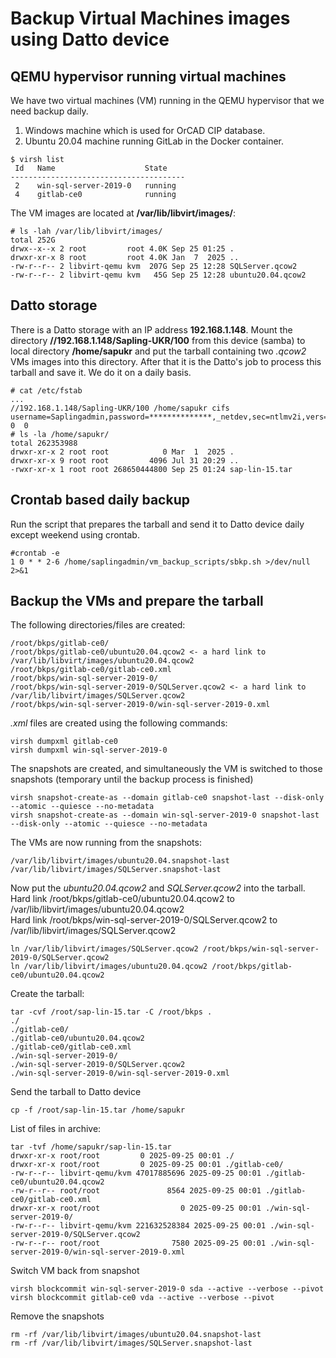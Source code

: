 # Backup Virtual Machines images using Datto device
## QEMU hypervisor running virtual machines
We have two virtual machines (VM) running in the QEMU hypervisor that we need backup daily.
1. Windows machine which is used for OrCAD CIP database.
2. Ubuntu 20.04 machine running GitLab in the Docker container.

```
$ virsh list
 Id   Name                    State
---------------------------------------
 2    win-sql-server-2019-0   running
 4    gitlab-ce0              running
```
The VM images are located at **/var/lib/libvirt/images/**:
```
# ls -lah /var/lib/libvirt/images/
total 252G
drwx--x--x 2 root         root 4.0K Sep 25 01:25 .
drwxr-xr-x 8 root         root 4.0K Jan  7  2025 ..
-rw-r--r-- 2 libvirt-qemu kvm  207G Sep 25 12:28 SQLServer.qcow2
-rw-r--r-- 2 libvirt-qemu kvm   45G Sep 25 12:28 ubuntu20.04.qcow2
```
## Datto storage
There is a Datto storage with an IP address **192.168.1.148**.
Mount the directory **//192.168.1.148/Sapling-UKR/100** from this device (samba) to local directory **/home/sapukr** and put the tarball containing two *.qcow2* VMs images into this directory.
After that it is the Datto's job to process this tarball and save it.
We do it on a daily basis.
```
# cat /etc/fstab 
...
//192.168.1.148/Sapling-UKR/100 /home/sapukr cifs username=Saplingadmin,password=**************,_netdev,sec=ntlmv2i,vers=3.0 0  0
# ls -la /home/sapukr/
total 262353988
drwxr-xr-x 2 root root            0 Mar  1  2025 .
drwxr-xr-x 9 root root         4096 Jul 31 20:29 ..
-rwxr-xr-x 1 root root 268650444800 Sep 25 01:24 sap-lin-15.tar
```

## Crontab based daily backup
Run the script that prepares the tarball and send it to Datto device daily except weekend using crontab.
```
#crontab -e
1 0 * * 2-6 /home/saplingadmin/vm_backup_scripts/sbkp.sh >/dev/null 2>&1
```

## Backup the VMs and prepare the tarball
The following directories/files are created:
```
/root/bkps/gitlab-ce0/
/root/bkps/gitlab-ce0/ubuntu20.04.qcow2 <- a hard link to /var/lib/libvirt/images/ubuntu20.04.qcow2
/root/bkps/gitlab-ce0/gitlab-ce0.xml
/root/bkps/win-sql-server-2019-0/
/root/bkps/win-sql-server-2019-0/SQLServer.qcow2 <- a hard link to /var/lib/libvirt/images/SQLServer.qcow2
/root/bkps/win-sql-server-2019-0/win-sql-server-2019-0.xml
```
*.xml* files are created using the following commands:
```
virsh dumpxml gitlab-ce0
virsh dumpxml win-sql-server-2019-0
```
The snapshots are created, and simultaneously the VM is switched to those snapshots (temporary until the backup process is finished)
```
virsh snapshot-create-as --domain gitlab-ce0 snapshot-last --disk-only --atomic --quiesce --no-metadata
virsh snapshot-create-as --domain win-sql-server-2019-0 snapshot-last --disk-only --atomic --quiesce --no-metadata
```
The VMs are now running from the snapshots:
```
/var/lib/libvirt/images/ubuntu20.04.snapshot-last
/var/lib/libvirt/images/SQLServer.snapshot-last
```
Now put the *ubuntu20.04.qcow2* and *SQLServer.qcow2* into the tarball.  
Hard link /root/bkps/gitlab-ce0/ubuntu20.04.qcow2 to /var/lib/libvirt/images/ubuntu20.04.qcow2  
Hard link /root/bkps/win-sql-server-2019-0/SQLServer.qcow2 to /var/lib/libvirt/images/SQLServer.qcow2  
```
ln /var/lib/libvirt/images/SQLServer.qcow2 /root/bkps/win-sql-server-2019-0/SQLServer.qcow2
ln /var/lib/libvirt/images/ubuntu20.04.qcow2 /root/bkps/gitlab-ce0/ubuntu20.04.qcow2
```
Create the tarball:
```
tar -cvf /root/sap-lin-15.tar -C /root/bkps .
./
./gitlab-ce0/
./gitlab-ce0/ubuntu20.04.qcow2
./gitlab-ce0/gitlab-ce0.xml
./win-sql-server-2019-0/
./win-sql-server-2019-0/SQLServer.qcow2
./win-sql-server-2019-0/win-sql-server-2019-0.xml
```
Send the tarball to Datto device
```
cp -f /root/sap-lin-15.tar /home/sapukr
```
List of files in archive:
```
tar -tvf /home/sapukr/sap-lin-15.tar
drwxr-xr-x root/root         0 2025-09-25 00:01 ./
drwxr-xr-x root/root         0 2025-09-25 00:01 ./gitlab-ce0/
-rw-r--r-- libvirt-qemu/kvm 47017885696 2025-09-25 00:01 ./gitlab-ce0/ubuntu20.04.qcow2
-rw-r--r-- root/root               8564 2025-09-25 00:01 ./gitlab-ce0/gitlab-ce0.xml
drwxr-xr-x root/root                  0 2025-09-25 00:01 ./win-sql-server-2019-0/
-rw-r--r-- libvirt-qemu/kvm 221632528384 2025-09-25 00:01 ./win-sql-server-2019-0/SQLServer.qcow2
-rw-r--r-- root/root                7580 2025-09-25 00:01 ./win-sql-server-2019-0/win-sql-server-2019-0.xml
```
Switch VM back from snapshot
```
virsh blockcommit win-sql-server-2019-0 sda --active --verbose --pivot
virsh blockcommit gitlab-ce0 vda --active --verbose --pivot
```
Remove the snapshots
```
rm -rf /var/lib/libvirt/images/ubuntu20.04.snapshot-last
rm -rf /var/lib/libvirt/images/SQLServer.snapshot-last

```
